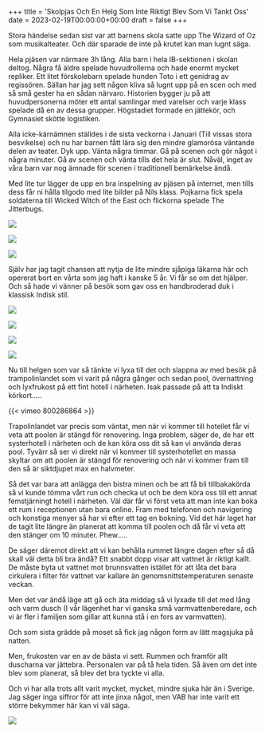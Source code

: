 +++
title = 'Skolpjas Och En Helg Som Inte Riktigt Blev Som Vi Tankt Oss'
date = 2023-02-19T00:00:00+00:00
draft = false
+++



 Stora händelse sedan sist var att barnens skola satte upp The Wizard of Oz som musikalteater. Och där sparade de inte på krutet kan man lugnt säga.
 



 Hela pjäsen var närmare 3h lång. Alla barn i hela IB-sektionen i skolan deltog. Några få äldre spelade huvudrollerna och hade enormt mycket repliker. Ett litet förskolebarn spelade hunden Toto i ett genidrag av regissören. Sällan har jag sett någon kliva så lugnt upp på en scen och med så små gester ha en sådan närvaro. Historien bygger ju på att huvudpersonerna möter ett antal samlingar med varelser och varje klass spelade då en av dessa grupper. Högstadiet formade en jättekör, och Gymnasiet skötte logistiken.
 



 Alla icke-kärnämnen ställdes i de sista veckorna i Januari (Till vissas stora besvikelse) och nu har barnen fått lära sig den mindre glamorösa väntande delen av teater. Dyk upp. Vänta några timmar. Gå på scenen och gör något i några minuter. Gå av scenen och vänta tills det hela är slut. Nåväl, inget av våra barn var nog ämnade för scenen i traditionell bemärkelse ändå.
 



 Med lite tur lägger de upp en bra inspelning av pjäsen på internet, men tills dess får ni hålla tilgodo med lite bilder på Nils klass. Pojkarna fick spela soldaterna till Wicked Witch of the East och flickorna spelade The Jitterbugs.
 




![](IMG_3936.jpg)


![](IMG_3924.jpg)


![](IMG_3918.jpg)



 Själv har jag tagit chansen att nytja de lite mindre sjåpiga läkarna här och opererat bort en vårta som jag haft i kanske 5 år. Vi får se om det hjälper. Och så hade vi vänner på besök som gav oss en handbroderad duk i klassisk Indisk stil.
 




![](IMG_3891.jpeg)


![](IMG_1137.jpeg)


![](IMG_3958.jpeg)


![](IMG_3964.jpeg)



 Nu till helgen som var så tänkte vi lyxa till det och slappna av med besök på trampolinlandet som vi varit på några gånger och sedan pool, övernattning och lyxfrukost på ett fint hotell i närheten. Isak passade på att ta Indiskt körkort…..
 




 {{< vimeo 800286864 >}}
 


 Trapolinlandet var precis som väntat, men när vi kommer till hotellet får vi veta att poolen är stängd för renovering. Inga problem, säger de, de har ett systerhotell i närheten och de kan köra oss dit så kan vi använda deras pool. Tyvärr så ser vi direkt när vi kommer till systerhotellet en massa skyltar om att poolen är stängd för renovering och när vi kommer fram till den så är siktdjupet max en halvmeter.
 



 Så det var bara att anlägga den bistra minen och be att få bli tillbakakörda så vi kunde tömma vårt run och checka ut och be dem köra oss till ett annat femstjärningt hotell i närheten. Väl där får vi först veta att man inte kan boka ett rum i receptionen utan bara online. Fram med telefonen och navigering och konstiga menyer så har vi efter ett tag en bokning. Vid det här laget har de tagit lite längre än planerat att komma till poolen och då får vi veta att den stänger om 10 minuter. Phew…..
 



 De säger däremot direkt att vi kan behålla rummet längre dagen efter så då skall väl detta bli bra ändå? Ett snabbt dopp visar att vattnet är riktigt kallt. De måste byta ut vattnet mot brunnsvatten istället för att låta det bara cirkulera i filter för vattnet var kallare än genomsnittstemperaturen senaste veckan.
 



 Men det var ändå läge att gå och äta middag så vi lyxade till det med lång och varm dusch (I vår lägenhet har vi ganska små varmvattenberedare, och vi är fler i familjen som gillar att kunna stå i en fors av varmvatten).
 



 Och som sista grädde på moset så fick jag någon form av lätt magsjuka på natten.
 



 Men, frukosten var en av de bästa vi sett. Rummen och framför allt duscharna var jättebra. Personalen var på tå hela tiden. Så även om det inte blev som planerat, så blev det bra tyckte vi alla.
 



 Och vi har alla trots allt varit mycket, mycket, mindre sjuka här än i Sverige. Jag säger inga siffror för att inte jinxa något, men VAB har inte varit ett större bekymmer här kan vi väl säga.
 



![](IMG_3974.jpeg)


